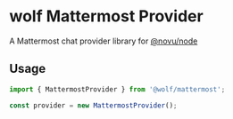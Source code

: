 # wolf Mattermost Provider

A Mattermost chat provider library for [@novu/node](https://github.com/wolfhq/wolf)

## Usage

```javascript
import { MattermostProvider } from '@wolf/mattermost';

const provider = new MattermostProvider();
```
